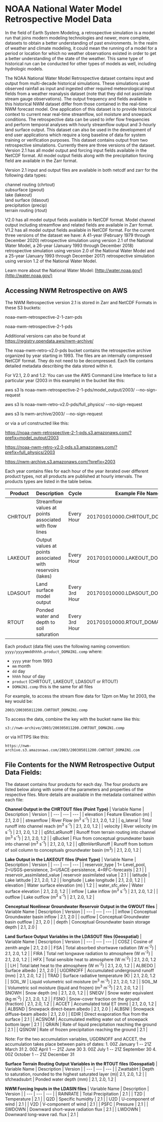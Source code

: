 # NOAA National Water Model Retrospective Model Data

In the field of Earth System Modeling, a retrospective simulation is a model run that joins modern modeling technologies and newer, more complete, datasets to obtain a better understanding of past environments.  In the realm of weather and climate modeling, it could mean the running of a model for a period or location for which no weather observations existed in order to get a better understanding of the state of the weather. This same type of historical run can be conducted for other types of models as well, including hydrologic models.

The NOAA National Water Model Retrospective dataset contains input and output from multi-decade historical simulations. These simulations used observed rainfall as input and ingested other required meteorological input fields from a weather reanalysis dataset (note that they did not assimilate stream gauge observations).  The output frequency and fields available in this historical NWM dataset differ from those contained in the real-time NWM forecast model. One application of this dataset is to provide historical context to current near real-time streamflow, soil moisture and snowpack conditions. The retrospective data can be used to infer flow frequencies and perform temporal analyses with hourly streamflow output and 3-hourly land surface output. This dataset can also be used in the development of end user applications which require a long baseline of data for system training or verification purposes. This dataset contains output from two retrospective simulations. Currently there are three versions of the dataset. Version 2.1 has all model output and forcing input fields available in the NetCDF format. All model output fields along with the precipitation forcing field are available in the Zarr format.

Version 2.1 input and output files are available in both netcdf and zarr for the following data types:

channel routing (chrtout) <br/>
subsurface (gwout) <br/>
lake (lakeout) <br/>
land surface (ldasout) <br/>
precipitation (precip) <br/> 
terrain routing (rtout)

V2.0 has all model output fields available in NetCDF format. Model channel output including streamflow and related fields are available in Zarr format. V1.2 has all model output fields available in NetCDF format.
For the current three versions of the dataset we have: A 41-year (February 1979 through December 2020) retrospective simulation using version 2.1 of the National Water Model, a 26-year (January 1993 through December 2018) retrospective simulation using version 2.0 of the National Water Model and a 25-year (January 1993 through December 2017) retrospective simulation using version 1.2 of the National Water Model.

Learn more about the National Water Model: [http://water.noaa.gov/](http://water.noaa.gov/)

## Accessing NWM Retrospective on AWS

The NWM Retrospective version 2.1 is stored in Zarr and NetCDF Formats in these S3 buckets:

noaa-nwm-retrospective-2-1-zarr-pds

noaa-nwm-retrospective-2-1-pds

Additional versions can also be found at https://registry.opendata.aws/nwm-archive/

The noaa-nwm-retro-v2.0-pds bucket contains the retrospective archive organized by year starting in 1993. The files are an internally compressed NetCDF format. They do not need to be decompressed. Each file contains detailed metadata describing the data stored within it.

For V2.1, 2.0 and 1.2:
You can use the AWS Command Line Interface to list a particular year (2003 in this example) in the bucket like this:

aws s3 ls noaa-nwm-retrospective-2-1-pds/model_output/2003/ --no-sign-request

aws s3 ls noaa-nwm-retro-v2.0-pds/full_physics/ --no-sign-request

aws s3 ls nwm-archive/2003/ --no-sign-request

or via a url constructed like this:

https://noaa-nwm-retrospective-2-1-pds.s3.amazonaws.com/?prefix=model_output/2003

https://noaa-nwm-retro-v2.0-pds.s3.amazonaws.com/?prefix=full_physics/2003

https://nwm-archive.s3.amazonaws.com/?prefix=2003

Each year contains files for each hour of the year iterated over
different product types, not all products are published at hourly
intervals. The products types are listed in the table below.

| Product | Description | Cycle | Example File Name |
| --- | --- | --- | ---|
| CHRTOUT | Streamflow values at points associated with flow lines | Every Hour | 201701010000.CHRTOUT\_DOMAIN1.comp |
| LAKEOUT | Output values at points associated with reservoirs (lakes) | Every Hour | 201701010000.LAKEOUT\_DOMAIN1.comp |
| LDASOUT | Land surface model output | Every 3rd Hour | 201701010000.LDASOUT\_DOMAIN1.comp |
| RTOUT | Ponded water and depth to soil saturation | Every 3rd Hour | 201701010000.RTOUT\_DOMAIN1.comp |

Each product (data file) uses the following naming convention:
`yyyy/yyyymmddhhhh.product_DOMAIN1.comp` where:

-   `yyyy` year from 1993
-   `mm` month
-   `dd` day
-   `hhhh` hour of day
-   `product` (CHRTOUT, LAKEOUT, LDASOUT or RTOUT)
-   `DOMAIN1.comp` this is the same for all files

For example, to access the stream flow data for 12pm on May 1st 2003,
the key would be:

`2003/200305011200.CHRTOUT_DOMAIN1.comp`

To access the data, combine the key with the bucket name like this:

`s3://nwm-archive/2003/200305011200.CHRTOUT_DOMAIN1.comp`

or via HTTPS like this:

`https://nwm-archive.s3.amazonaws.com/2003/200305011200.CHRTOUT_DOMAIN1.com`

## File Contents for the NWM Retrospective Output Data Fields:

The dataset contains four products for each day. The four products are
listed below along with some of the parameters and properties of the
respective files. More details are available in the metadata contained
within each file:

**Channel Output in the CHRTOUT files (Point Type)**
| Variable Name | Description | Version |
| --- | --- | --- |
| elevation | Feature Elevation (m) | 2.1, 2.0 |
| streamflow | River Flow (m<sup>3</sup> s<sup>-1</sup>) | 2.1, 2.0, 1.2 |
| q_lateral | Total runoff into channel reach (m<sup>3</sup> s<sup>-1</sup>) | 2.1, 2.0, 1.2 |
| velocity | River velocity (m s<sup>-1</sup>) | 2.1, 2.0, 1.2 |
| qSfcLatRunoff | Runoff from terrain routing into channel (m<sup>3</sup> s<sup>-1</sup>) | 2.1, 2.0, 1.2 |
| qBucket | Flux from conceptual groundwater basin into channel (m<sup>3</sup> s<sup>-1</sup>) | 2.1, 2.0, 1.2 |
| qBtmVertRunoff | Runoff from bottom of soil column to conceptuals groundwater basin (m<sup>3</sup>) | 2.1, 2.0, 1.2 |

**Lake Output in the LAKEOUT files (Point Type)**
| Variable Name | Description | Version |
| --- | --- | --- |
| reservoir_type | 1= Level_pool, 2=USGS-persistence, 3=USACE-persistence, 4=RFC-forecasts | 2.1 |
| reservoir_assimilated_value | reservoir assimilated value | 2.1 |
| latitude | Lake latitude | 2.1, 2.0, 1.2 |
| longitude | Lake longitude | 2.1, 2.0, 1.2 |
| elevation | Water surface elevation (m) | 1.2 |
| water_sfc_elev | Water surface elevation | 2.1, 2.0, 1.2 |
| inflow | Lake inflow (m<sup>3</sup> s<sup>-1</sup>) | 2.1, 2.0, 1.2 |
| outflow | Lake outflow (m<sup>3</sup> s<sup>-1</sup>) | 2.1, 2.0, 1.2 |

**Cenceptual Nonlinear Groundwater Reservoir Output in the GWOUT files**
| Variable Name | Description | Version |
| --- | --- | --- |
| inflow | Conceptual Groundwater basin inflow | 2.1, 2.0 |
| outflow | Conceptual Groundwater basin outflow | 2.1, 2.0 |
| depth | Conceptual Groundwater basin storage depth | 2.1, 2.0 |

**Land Surface Output Variables in the LDASOUT files (Geospatial)**
| Variable Name | Description | Version |
| --- | --- | --- |
| COSZ | Cosine of zenith angle | 2.1, 2.0 |
| FSA | Total absorbed shortwave radiation (W m<sup>-2</sup>) | 2.1, 2.0, 1.2 |
| FIRA | Total net longwave radiation to atmosphere (W m<sup>-2</sup>) | 2.1, 2.0, 1.2 |
| HFX | Total sensible heat to atmosphere (W m<sup>-2</sup>) | 2.1, 2.0, 1.2 |
| LH | Total latet heat to the atmosphere (W m<sup>-2</sup>) | 2.1, 2.0, 1.2 |
| ALBEDO | Surface albedo | 2.1, 2.0 |
| UGDRNOFF | Accumulated underground runoff (mm) | 2.1, 2.0, 1.2 |
| TRAD | Surface radiative temperature (K) | 2.1, 2.0, 1.2 |
| SOIL_W | Liquid volumetric soil moisture (m<sup>3</sup> m<sup>-3</sup>) | 2.1, 2.0, 1.2 |
| SOIL_M | Volumetric soil moisture (liquid and frozen) (m<sup>3</sup> m<sup>-3</sup>) | 2.1, 2.0, 1.2 |
| SNOWH | Snow depth (m) | 2.1, 2.0, 1.2 |
| SNEQV | Snow water equivalent (kg m<sup>-2</sup>) | 2.1, 2.0, 1.2 |
| FSNO | Snow-cover fraction on the ground (fraction) | 2.1, 2.0, 1.2 |
| ACCET | Accumulated total ET (mm) | 2.1, 2.0, 1.2 |
| ALBSND | Snowpack direct-beam albedo | 2.1, 2.0 |
| ALBSNI | Snowpack diffuse-beam albedo | 2.1, 2.0 |
| EDIR | Direct evaporation flux from the surface | 2.1 |
| ACSNOM | Accumulated melting water out of snowpack bottom layer | 2.1 |
| QRAIN | Rate of liquid precipitation reaching the ground | 2.1 |
| QSNOW | Rate of frozen precipitation reaching the ground | 2.1 |

Note: For the two accumulation variables, UGDRNOFF and ACCET, the
accumulation takes place between pairs of dates: 1. 00Z January 1 -- 21Z
March 31 2. 00Z April 1 -- 21Z June 30 3. 00Z July 1 -- 21Z September 30
4. 00Z October 1 -- 21Z December 31

**Surface Terrain Routing Output Variables in the RTOUT files (Geospatial)**
| Variable Name | Description | Version |
| --- | --- | --- |
| Zwattablrt | Depth to saturation, rounded to the highest saturated layer (m)| 2.1, 2.0, 1.2 |
| sfcheadsubrt | Ponded water depth (mm) | 2.1, 2.0, 1.2 |

**NWM Forcing Inputs in the LDASIN files**
| Variable Name | Description | Version |
| --- | --- | --- |
| RAINRATE | Total Precipitation | 2.1 |
| T2D | Temperature | 2.1 |
| Q2D | Specific humidity | 2.1 |
| U2D | U-component of wind | 2.1 |
| V2D | V-component of wind | 2.1 |
| PSFC | Pressure | 2.1 |
| SWDOWN | Downward short-wave radiation flux | 2.1 |
| LWDOWN | Downward long-wave rad. flux | 2.1 |

